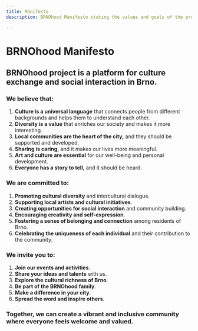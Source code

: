 ```yaml
---
title: Manifesto
description: BRNOhood Manifesto stating the values and goals of the project.

---
```


<div class="flex flex-row justify-between items-center prose-headings:mb-0 mb-8">

# BRNOhood Manifesto

<Icon name="hugeicons:file-01" size="3em"/>

</div>

## BRNOhood project is a platform for culture exchange and social interaction in Brno.

<div class="h-0.5 w-full bg-secondary rounded"></div>

<div class="flex flex-row justify-between items-center prose-headings:my-0 my-4">

### We believe that:

<Icon name="hugeicons:thumbs-up-ellipse" size="3em" class="text-secondary"/>

</div>

1. **Culture is a universal language** that connects people from different backgrounds and helps them to understand each other.
2. **Diversity is a value** that enriches our society and makes it more interesting.
3. **Local communities are the heart of the city,** and they should be supported and developed.
4. **Sharing is caring,** and it makes our lives more meaningful.
5. **Art and culture are essential** for our well-being and personal development.
6. **Everyone has a story to tell,** and it should be heard.

<div class="h-0.5 w-full bg-primary rounded"></div>

<div class="flex flex-row justify-between items-center prose-headings:my-0 my-4">

### We are committed to:

<Icon name="hugeicons:checkmark-badge-01" size="3em" class="text-primary"/>

</div>

1. **Promoting cultural diversity** and intercultural dialogue.
2. **Supporting local artists and cultural initiatives**.
3. **Creating opportunities for social interaction** and community building.
4. **Encouraging creativity and self-expression**.
5. **Fostering a sense of belonging and connection** among residents of Brno.
6. **Celebrating the uniqueness of each individual** and their contribution to the community.

<div class="h-0.5 w-full bg-tertiary rounded"></div>

<div class="flex flex-row justify-between items-center prose-headings:my-0 my-4">

### We invite you to:

<Icon name="hugeicons:location-01" size="3em" class="text-tertiary"/>

</div>

1. **Join our events and activities**.
2. **Share your ideas and talents** with us.
3. **Explore the cultural richness of Brno**.
4. **Be part of the BRNOhood family**.
5. **Make a difference in your city**.
6. **Spread the word and inspire others**.

<div class="h-0.5 w-full bg-secondary rounded"></div>

<div class="flex flex-row justify-between items-center prose-headings:my-0 my-8">

### Together, we can create a vibrant and inclusive community where everyone feels welcome and valued.

<Icon name="hugeicons:agreement-01" size="4em" class="text-secondary"/>

</div>
